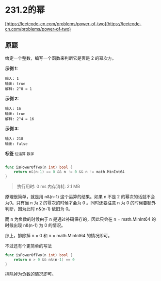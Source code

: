 # 231.2的幂
[https://leetcode-cn.com/problems/power-of-two](https://leetcode-cn.com/problems/power-of-two) 
## 原题
给定一个整数，编写一个函数来判断它是否是 2 的幂次方。

 **示例 1:** 

```
输入: 1
输出: true
解释: 2^0 = 1
```
 **示例 2:** 

```
输入: 16
输出: true
解释: 2^4 = 16
```
 **示例 3:** 

```
输入: 218
输出: false
```
 
**标签**
`位运算` `数学` 


## 
```go
func isPowerOfTwo(n int) bool {
	return n&(n-1) == 0 && n != 0 && n != math.MinInt64
}
```
>执行用时: 0 ms
内存消耗: 2.1 MB

原理很简单，就是用 n&(n-1) 这个运算的结果。如果 n 不是 2 的幂次的话就不会为0。只有当 n 为 2 的幂次的时候才会为 0 。同时还要注意 n 为 0 的时候要额外判断，因为此时 n&(n-1) 依旧为 0。

而 n 为负数的时候由于 n 是通过补码保存的，因此只会在 n = math.MinInt64 的时候出现 n&(n-1) 为 0 的情况。

综上，排除掉 n = 0 和 n = math.MinInt64 的情况即可。

不过还有个更简单的写法
```go
func isPowerOfTwo(n int) bool {
	return n > 0 && n&(n-1) == 0
}
```
排除掉为负数的情况即可。